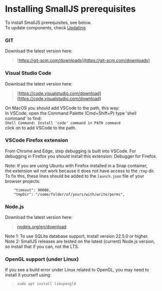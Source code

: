 # Installing SmallJS prerequisites

To install SmallJS prerequisites, see below.\
To update components, check [Updating](Updating.md)

### GIT
Download the latest version here:
> [https://git-scm.com/downloads](https://git-scm.com/downloads)

### Visual Studio Code
Download the latest version here:
> [https://code.visualstudio.com/download](https://code.visualstudio.com/download)

On MacOS you should add VSCode to the path, this way:\
In VSCode, open the Command Palette (Cmd+Shift+P) type 'shell command' to find:\
`Shell Command: Install 'code' command in PATH command`\
click on to add VSCode to the path.

### VSCode Firefox extension
From Chrome and Edge, step debugging is built into VSCode.
For debugging in Firefox you should install this extension: Debugger for Firefox.

Note:
If you are using Ubuntu with Firefox installed in a Snap container,\
the extension wil not work because it does not have access to the `/tmp` dir.\
To fix this, these lines should be added to the `launch.json` file of your browser projects:

        "timeout": 90000,
        "tmpDir": "/some/folder/of/yours/with/write/perms",

### Node.js
Download the latest version here:
> [nodejs.org/en/download](https://nodejs.org/en/download)

Note 1: To use SQLite database support, install version 22.5.0 or higher.\
Note 2: SmallJS releases are tested on the latest (current) Node.js version, \
so install that if you can, not the LTS.

### OpenGL support (under Linux)

If you see a build error under Linux related to OpenGL, you may need to install it yourself using:
> `sudo apt install libopengl0`

